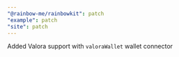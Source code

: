```yaml
---
"@rainbow-me/rainbowkit": patch
"example": patch
"site": patch
---
```


Added Valora support with `valoraWallet` wallet connector
